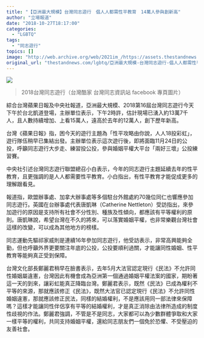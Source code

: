 ```yaml
---
title: "【亞洲最大規模】台灣同志遊行　倡人人都需性平教育　14萬人參與創新高"
author: "立場報道"
date: "2018-10-27T18:17:00"
categories:
  - "LGBTQ"
tags:
  - "同志遊行"
topics: []
image: "http://web.archive.org/web/2021im_/https://assets.thestandnews.com/media/photos/44840868_2063177293973664_1762674073134956544_n_9ZWcu_brSm5vI.jpg"
original_url: "thestandnews.com/lgbtq/亞洲最大規模-台灣同志遊行-倡人人都需性平教育-14萬人參與創新高"
---
```

![](http://web.archive.org/web/2021im_/https://assets.thestandnews.com/media/photos/44840868_2063177293973664_1762674073134956544_n_9ZWcu_brSm5vI.jpg)
> 2018台灣同志遊行（台灣酷家 台灣同志資訊站 facebook 專頁圖片）

綜合台灣蘋果日報及中央社報道，亞洲最大規模、2018第16屆台灣同志遊行今天下午於台北凱道登場，主辦單位表示，下午2時許，估計現場已湧入約13萬7千人，且人數持續增加、上看15萬人，遠高於去年的12萬人，創下歷年新高。

台灣《蘋果日報》指，困今天的遊行主題為「性平攻略由你說，人人18投彩虹」，遊行隊伍稍早已集結出發。主辦單位表示這次遊行後，即將面臨11月24日的公投，呼籲同志遊行大步走、練習投公投，參與婚姻平權大平台「兩好三壞」公投練習賽。

中央社引述台灣同志遊行聯盟總召小白表示，今年的同志遊行主題延續去年的性平教育，且更強調的是人人都需要性平教育。小白指出，有性平教育才能促成更多的理解跟看見。

報道指，歐盟辦事處、加拿大辦事處等多個駐台外館處約70幾位同仁也響應參加同志遊行。英國在台辦事處代表唐凱琳（Catherine Nettleton）受訪指出，來參加遊行的原因是支持所有社會不分性別、種族及性傾向，都應該有平等權利的原則。唐凱琳說，希望台灣在不久的將來，可以落實婚姻平權，也非常樂觀台灣社會這樣的改變，可以成為其他地方的榜樣。

同志運動先驅祁家威則是連續16年參加同志遊行，他受訪表示，非常高興能夠全勤，但也呼籲外界更要關注年底的公投，公投要順利過關，才能讓同性婚姻、性平教育等能夠真正受到保障。

台灣文化部長鄭麗君稍早在臉書表示，去年5月大法官認定現行《民法》不允許同性婚姻屬違憲，台灣因此有機會成為亞洲第一個通過婚姻平權法案的國家，期盼著這一天的到來，讓彩虹能真正降臨台灣。鄭麗君表示，既然《民法》已成為權利不平等的來源，那就應該修正《民法》，既然大法官已認定現行《民法》不允許同性婚姻違憲，那就應該修正民法，同樣的結婚權利，不是應該用同一部法律來保障嗎？這樣才能讓同性伴侶享有平等的結婚權利，才是真正消除由法律所造成的制度性歧視的作法。鄭麗君強調，不管是不是同志，大家都可以為少數群體爭取和大家一樣平等的權利，共同支持婚姻平權，還給同志朋友們一個免於恐懼、不受壓迫的友善社會。